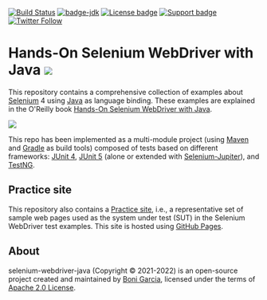 [![Build Status](https://github.com/bonigarcia/selenium-webdriver-java/workflows/build/badge.svg)](https://github.com/bonigarcia/selenium-webdriver-java/actions)
[![badge-jdk](https://img.shields.io/badge/jdk-8-green.svg)](https://www.oracle.com/java/technologies/javase-downloads.html)
[![License badge](https://img.shields.io/badge/license-Apache2-green.svg)](https://www.apache.org/licenses/LICENSE-2.0)
[![Support badge](https://img.shields.io/badge/stackoverflow-selenium_webdriver-green.svg?logo=stackoverflow)](https://stackoverflow.com/questions/tagged/selenium-webdriver)
[![Twitter Follow](https://img.shields.io/twitter/follow/boni_gg.svg?style=social)](https://twitter.com/boni_gg)

# Hands-On Selenium WebDriver with Java [![][Logo]][GitHub Repository]

This repository contains a comprehensive collection of examples about [Selenium] 4 using [Java] as language binding. These examples are explained in the O'Reilly book [Hands-On Selenium WebDriver with Java].

[![][Cover]][Hands-On Selenium WebDriver with Java]

This repo has been implemented as a multi-module project (using [Maven] and [Gradle] as build tools) composed of tests based on different frameworks: [JUnit 4], [JUnit 5] (alone or extended with [Selenium-Jupiter]), and [TestNG].

## Practice site

This repository also contains a [Practice site], i.e., a representative set of sample web pages used as the system under test (SUT) in the Selenium WebDriver test examples. This site is hosted using [GitHub Pages].

## About

selenium-webdriver-java (Copyright &copy; 2021-2022) is an open-source project created and maintained by [Boni Garcia], licensed under the terms of [Apache 2.0 License].

[Logo]: https://bonigarcia.dev/selenium-webdriver-java/img/hands-on-icon.png
[GitHub Repository]: https://github.com/bonigarcia/selenium-webdriver-java/
[Apache 2.0 License]: https://www.apache.org/licenses/LICENSE-2.0
[Boni Garcia]: https://bonigarcia.dev/
[Gradle]: https://gradle.org/
[Java]: https://www.java.com/
[JUnit 4]: https://junit.org/junit4/
[JUnit 5]: https://junit.org/junit5/docs/current/user-guide/
[Maven]: https://maven.apache.org/
[Selenium]: https://www.selenium.dev/
[Selenium-Jupiter]: https://bonigarcia.dev/selenium-jupiter/
[TestNG]: https://testng.org/doc/
[Hands-On Selenium WebDriver with Java]: https://oreil.ly/1E7CX
[Cover]: https://bonigarcia.dev/img/hands-on-selenium-webdriver-java.png
[Practice site]: https://bonigarcia.dev/selenium-webdriver-java/
[GitHub Pages]: https://pages.github.com/
